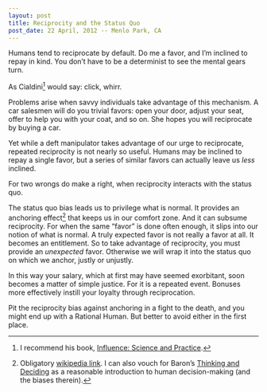 ```yaml
---
layout: post
title: Reciprocity and the Status Quo
post_date: 22 April, 2012 -- Menlo Park, CA
---
```


Humans tend to reciprocate by default. Do me a favor, and I’m inclined
to repay in kind. You don’t have to be a determinist to see the mental
gears turn.

As Cialdini[^1] would say: click, whirr.

Problems arise when savvy individuals take advantage of this mechanism.
A car salesmen will do you trivial favors: open your door, adjust your
seat, offer to help you with your coat, and so on. She hopes you will
reciprocate by buying a car.

Yet while a deft manipulator takes advantage of our urge to reciprocate,
repeated reciprocity is not nearly so useful. Humans may be inclined to
repay a single favor, but a series of similar favors can actually leave
us *less* inclined.

For two wrongs do make a right, when reciprocity interacts with the
status quo.

The status quo bias leads us to privilege what is normal. It provides an
anchoring effect[^2] that keeps us in our comfort zone. And it can
subsume reciprocity. For when the same “favor” is done often enough, it
slips into our notion of what is normal. A truly expected favor is not
really a favor at all. It becomes an entitlement. So to take advantage
of reciprocity, you must provide an *unexpected* favor. Otherwise we
will wrap it into the status quo on which we anchor, justly or unjustly.

In this way your salary, which at first may have seemed exorbitant, soon
becomes a matter of simple justice. For it is a repeated event. Bonuses
more effectively instill your loyalty through reciprocation.

Pit the reciprocity bias against anchoring in a fight to the death, and
you might end up with a Rational Human. But better to avoid either in
the first place.

[^1]: I recommend his book, [Influence: Science and Practice](http://www.amazon.com/Influence-Science-Practice-5th-Edition/dp/0205609996/ref=sr_1_3?s=books&ie=UTF8&qid=1335289034&sr=1-3).

[^2]: Obligatory [wikipedia link](http://en.wikipedia.org/wiki/Anchoring). I can also vouch for Baron’s [Thinking and Deciding](http://www.amazon.com/Thinking-Deciding-Jonathan-Baron/dp/0521862078/ref=tmm_hrd_title_0) as a reasonable introduction to human decision-making (and the biases therein).
